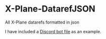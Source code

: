# X-Plane-DatarefJSON

All X-Plane datarefs formatted in json

I have included a [Discord bot file]() as an example.
